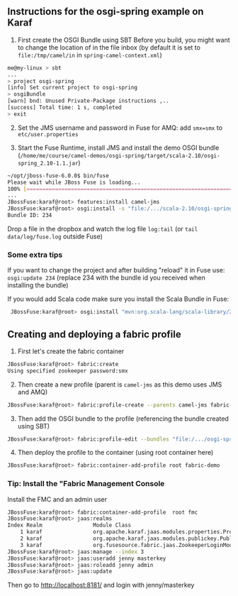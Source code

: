 
## Instructions for the **osgi-spring** example on Karaf
 
 1. First create the OSGI Bundle using SBT
  Before you build, you might want to change the location of in the file inbox (by default it is set to `file:/tmp/camel/in` in `spring-camel-context.xml`)
 
 ```bash
 me@my-linux > sbt
 ...
 > project osgi-spring
 [info] Set current project to osgi-spring 
 > osgiBundle
 [warn] bnd: Unused Private-Package instructions ,..
 [success] Total time: 1 s, completed 
 > exit
 ```
 
 2. Set the JMS username and password in Fuse for AMQ: add `smx=smx` to `etc/user.properties`

 3. Start the Fuse Runtime, install JMS and install the demo OSGI bundle (`/home/me/course/camel-demos/osgi-spring/target/scala-2.10/osgi-spring_2.10-1.1.jar`)

 ```bash
 ~/opt/jboss-fuse-6.0.0$ bin/fuse
 Please wait while JBoss Fuse is loading...
 100% [========================================================================]
 ...
 JBossFuse:karaf@root> features:install camel-jms
 JBossFuse:karaf@root> osgi:install -s "file:/.../scala-2.10/osgi-spring_2.10-1.1.jar"
 Bundle ID: 234

 ```

Drop a file in the dropbox and watch the log file `log:tail`  (or `tail data/log/fuse.log` outside Fuse)

### Some extra tips
If you want to change the project and after building "reload" it in Fuse use: `osgi:update 234` (replace 234 with the bundle id you received when installing the bundle)

If you would add Scala code make sure you install the Scala Bundle in Fuse:

```bash
 JBossFuse:karaf@root> osgi:install "mvn:org.scala-lang/scala-library/2.10.3"
 ```

## Creating and deploying a fabric profile

 1. First let's create the fabric container
  ```bash
  JBossFuse:karaf@root> fabric:create 
  Using specified zookeeper password:smx
  ```

 2.  Then create a new profile (parent is `camel-jms` as this demo uses JMS and AMQ)
  
  ```bash
  JBossFuse:karaf@root> fabric:profile-create --parents camel-jms fabric-demo
  ```

 3. Then add the OSGI bundle to the profile (referencing the bundle created using SBT)

 ```bash
 JBossFuse:karaf@root> fabric:profile-edit --bundles "file:/.../osgi-spring_2.10-1.1.jar" fabric-demo
 ```

  4. Then deploy the profile to the container (using root container here)

  ```bash
  JBossFuse:karaf@root> fabric:container-add-profile root fabric-demo
  ```

### Tip: Install the "Fabric Management Console

Install the FMC and an admin user

```bash
JBossFuse:karaf@root> fabric:container-add-profile  root fmc
JBossFuse:karaf@root> jaas:realms 
Index Realm                Module Class                                                                    
    1 karaf                org.apache.karaf.jaas.modules.properties.PropertiesLoginModule                  
    2 karaf                org.apache.karaf.jaas.modules.publickey.PublickeyLoginModule                    
    3 karaf                org.fusesource.fabric.jaas.ZookeeperLoginModule        
JBossFuse:karaf@root> jaas:manage --index 3
JBossFuse:karaf@root> jaas:useradd jenny masterkey
JBossFuse:karaf@root> jaas:roleadd jenny admin
JBossFuse:karaf@root> jaas:update
```

Then go to [http://localhost:8181/](http://localhost:8181/) and login with jenny/masterkey


